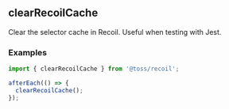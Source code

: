 ## clearRecoilCache

Clear the selector cache in Recoil. Useful when testing with Jest.

### Examples

```typescript
import { clearRecoilCache } from '@toss/recoil';

afterEach(() => {
  clearRecoilCache();
});
```
